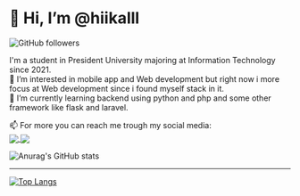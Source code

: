 <h1>👋 Hi, I’m @hiikalll</h1>

![GitHub followers](https://img.shields.io/github/followers/hiikalll?style=social)
<br>



I'm a student in President University majoring at Information Technology since 2021. <br>
👀 I’m interested in mobile app and Web development but right now i more focus at Web development since i found myself stack in it.<br>
🌱 I’m currently learning backend using python and php and some other framework like flask and laravel. <br>
<!-- - 💞️ I’m looking to collaborate on ... -->
📫 For more you can reach me trough my social media: <br>
<a href="https://instagram.com/hiikalll_">
  <img align="center" src="https://img.shields.io/badge/Instagram-@hiikalll_-blue" />
</a>
<a href="mailto:ekal.ehmm@gmail.com">
  <img align="center" src="https://img.shields.io/badge/Email-ekal.ehmm@gmail.com-red" />
</a>

  
  
![Anurag's GitHub stats](https://github-readme-stats.vercel.app/api?username=hiikalll&show_icons=true&theme=vue)<br><hr>
[![Top Langs](https://github-readme-stats.vercel.app/api/top-langs/?username=anuraghazra&layout=compact)](https://github.com/hiikalll/github-readme-stats)


<!---
hiikalll/hiikalll is a ✨ special ✨ repository because its `README.md` (this file) appears on your GitHub profile.
You can click the Preview link to take a look at your changes.
--->
